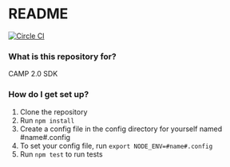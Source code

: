 # README #

[![Circle CI](https://circleci.com/gh/AdExchangeGrp/aeg-sdk.svg?style=svg&circle-token=25070b6ac21c1d94f437bf4c5133d84216c444f4)](https://circleci.com/gh/AdExchangeGrp/aeg-sdk)

### What is this repository for? ###

CAMP 2.0 SDK

### How do I get set up? ###

1. Clone the repository
1. Run ```npm install```
1. Create a config file in the config directory for yourself named #name#.config
1. To set your config file, run ```export NODE_ENV=#name#.config```
1. Run ```npm test``` to run tests

